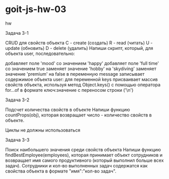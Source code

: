 # goit-js-hw-03

hw

Задача 3-1

CRUD для свойств объекта С - create (создать) R - read (читать) U - update
(обновить) D - delete (удалить) Напиши скрипт, который, для объекта user,
последовательно:

добавляет поле 'mood' со значением 'happy' добавляет поле 'full time' со
значением true заменяет значение 'hobby' на 'skydiving' заменяет значение
'premium' на false в переменную message записывает содержимое объекта user: для
переменной keys присваивает массив свойств объекта, используя метод
Object.keys() с помощью оператора for...of в формате ключ:значение c переносом
строки ('\n')

Задача 3-2

Подсчет количества свойств в объекте Напиши функцию countProps(obj), которая
возвращает число - количество свойств в объекте.

Циклы не должны использоваться

Задача 3-3

Поиск наибольшего значения среди свойств объекта Напиши функцию
findBestEmployee(employees), которая принимает объект сотрудников и возвращает
имя самого продуктивного (который выполнил больше всех задач). Сотрудники и
кол-во выполненных задач содержатся как свойства объекта в формате "имя":"кол-во
задач".
